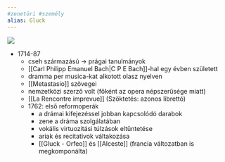 ```yaml
---
#zenetöri #személy
alias: Gluck
---
```

<div class="cropped"><img src="https://g.denik.cz/13/31/mostgluack_denik-630-16x9.jpg"></div>

- 1714-87
	- cseh származású -> prágai tanulmányok
	- [[Carl Philipp Emanuel Bach|C P E Bach]]-hal egy évben született
	- dramma per musica-kat alkotott olasz nyelven
	- [[Metastasio]] szövegei
	- nemzetközi szerző volt (főként az opera népszerűsége miatt)
	- [[La Rencontre imprevue]] (Szöktetés: azonos librettó)
	- 1762: első reformoperák
		- a drámai kifejezéssel jobban kapcsolódó darabok
		- zene a dráma szolgálatában
		- vokális virtuozitási túlzások eltüntetése
		- ariak és recitativok váltakozása
		- [[Gluck - Orfeo]] és [[Alceste]] (francia változatban is megkomponálta)
